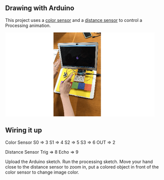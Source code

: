 ## Drawing with Arduino
This project uses a [color sensor](https://www.sunfounder.com/product-tcs3200-color-sensor-module.html) and a [distance sensor](https://www.sunfounder.com/ultrasonic-module-hc-sr04-distance-sensor.html) to control
a Processing animation.

![demo](https://github.com/alazareva/arduino/blob/master/interactive_3d/demo.gif)

## Wiring it up
Color Sensor
S0 => 3
S1 => 4
S2 => 5
S3 => 6
OUT => 2

Distance Sensor
Trig => 8
Echo => 9

Upload the Arduino sketch.
Run the processing sketch.
Move your hand close to the distance sensor to zoom in, put a colored object in front of the color sensor to change image color.
